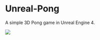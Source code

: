 # Unreal-Pong
 A simple 3D Pong game in Unreal Engine 4.
 
 <img src="https://i.imgur.com/xAN0Xog.png">
